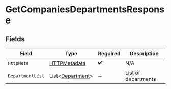 # GetCompaniesDepartmentsResponse


## Fields

| Field                                                     | Type                                                      | Required                                                  | Description                                               |
| --------------------------------------------------------- | --------------------------------------------------------- | --------------------------------------------------------- | --------------------------------------------------------- |
| `HttpMeta`                                                | [HTTPMetadata](../../Models/Components/HTTPMetadata.md)   | :heavy_check_mark:                                        | N/A                                                       |
| `DepartmentList`                                          | List<[Department](../../Models/Components/Department.md)> | :heavy_minus_sign:                                        | List of departments                                       |